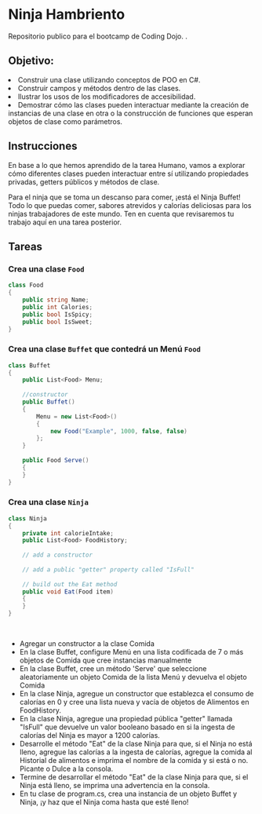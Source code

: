 # Ninja Hambriento

Repositorio publico para el bootcamp de Coding Dojo.
.
<h2>Objetivo:</h2>
    <li>Construir una clase utilizando conceptos de POO en C#.​​​</li>
    <li>Construir campos y métodos dentro de las clases.​​</li>
    <li>Ilustrar los usos de los modificadores de accesibilidad.​​​​</li>
    <li>Demostrar cómo las clases pueden interactuar mediante la creación de instancias de una clase en otra o la construcción de funciones que esperan objetos de clase como parámetros. ​​​</li>

<h2>Instrucciones</h2>

<p>En base a lo que hemos aprendido de la tarea Humano, vamos a explorar cómo diferentes clases pueden interactuar entre sí utilizando propiedades privadas, getters públicos y métodos de clase.​

Para el ninja que se toma un descanso para comer, ¡está el Ninja Buffet! Todo lo que puedas comer, sabores atrevidos y calorías deliciosas para los ninjas trabajadores de este mundo. Ten en cuenta que revisaremos tu trabajo aquí en una tarea posterior.​​​<p>

<h2>Tareas</h2>

<h3>Crea una clase <code>Food</code></h3>

```cs
class Food
{
    public string Name;
    public int Calories;
    public bool IsSpicy; 
    public bool IsSweet; 
}
```

<h3>Crea una clase <code>Buffet</code> que contedrá un Menú <code>Food</code></h3>

```csharp
class Buffet
{
    public List<Food> Menu;
     
    //constructor
    public Buffet()
    {
        Menu = new List<Food>()
        {
            new Food("Example", 1000, false, false)
        };
    }
     
    public Food Serve()
    {
    }
}
```

<h3>Crea una clase <code>Ninja</code></h3>

```csharp
class Ninja
{
    private int calorieIntake;
    public List<Food> FoodHistory;
     
    // add a constructor
     
    // add a public "getter" property called "IsFull"
     
    // build out the Eat method
    public void Eat(Food item)
    {
    }
}
```
</br>
<ul>
    <li>Agregar un constructor a la clase Comida</li>
    <li>En la clase Buffet, configure Menú en una lista codificada de 7 o más objetos de Comida que cree instancias manualmente</li>
    <li>En la clase Buffet, cree un método 'Serve' que seleccione aleatoriamente un objeto Comida de la lista Menú y devuelva el objeto Comida</li>
    <li>En la clase Ninja, agregue un constructor que establezca el consumo de calorías en 0 y cree una lista nueva y vacía de objetos de Alimentos en FoodHistory.</li>
    <li>En la clase Ninja, agregue una propiedad pública "getter" llamada "IsFull" que devuelve un valor booleano basado en si la ingesta de calorías del Ninja es mayor a 1200 calorías.</li>
    <li>Desarrolle el método "Eat" de la clase Ninja para que, si el Ninja no está lleno, agregue las calorías a la ingesta de calorías, agregue la comida al Historial de alimentos e imprima el nombre de la comida y si está o no. Picante o Dulce a la consola.</li>
    <li>Termine de desarrollar el método "Eat" de la clase Ninja para que, si el Ninja está lleno, se imprima una advertencia en la consola.</li>
    <li>En tu clase de program.cs, crea una instancia de un objeto Buffet y Ninja, ¡y haz que el Ninja coma hasta que esté lleno!</li>
</ul>
